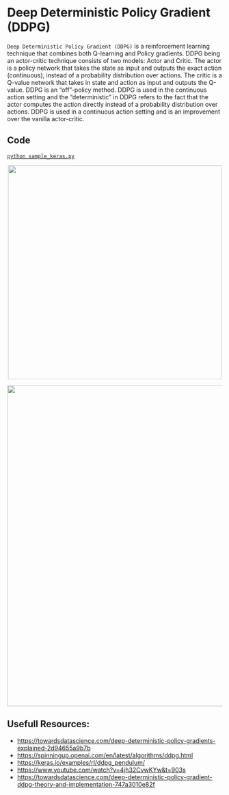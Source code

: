 # Deep Deterministic Policy Gradient (DDPG)
`Deep Deterministic Policy Gradient (DDPG)` is a reinforcement learning technique that combines both Q-learning and Policy gradients. DDPG being an actor-critic technique consists of two models: Actor and Critic. The actor is a policy network that takes the state as input and outputs the exact action (continuous), instead of a probability distribution over actions. The critic is a Q-value network that takes in state and action as input and outputs the Q-value. DDPG is an “off”-policy method. DDPG is used in the continuous action setting and the “deterministic” in DDPG refers to the fact that the actor computes the action directly instead of a probability distribution over actions.
DDPG is used in a continuous action setting and is an improvement over the vanilla actor-critic.

## Code
[`python sample_keras.py`](./sample_keras.py)
<p align="center">
  <img src="https://www.programmersought.com/images/116/17ac5e3959ebc28908dd4b3f8e4df4dc.JPEG" width="500px">
</p>
<p align="center">
  <img src="https://miro.medium.com/max/1084/1*BVST6rlxL2csw3vxpeBS8Q.png" width="750">
</p>

## Usefull Resources:
+ https://towardsdatascience.com/deep-deterministic-policy-gradients-explained-2d94655a9b7b
+ https://spinningup.openai.com/en/latest/algorithms/ddpg.html
+ https://keras.io/examples/rl/ddpg_pendulum/
+ https://www.youtube.com/watch?v=4jh32CvwKYw&t=903s
+ https://towardsdatascience.com/deep-deterministic-policy-gradient-ddpg-theory-and-implementation-747a3010e82f